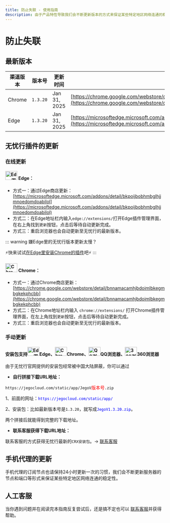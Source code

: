 ```yaml
---
title: 防止失联 - 使用指南
description: 由于产品特性导致我们会不断更新版本的方式来保证某些特定地区网络连通的稳定性，请记得关注我们的最新版本发布情况，防止失联。
---
```


# 防止失联

## 最新版本

| 渠道版本 | 版本号 | 更新时间 | 下载链接 |
| --- | --- | --- | --- |
| Chrome | `1.3.20` | Jan 31, 2025 | [https://chrome.google.com/webstore/detail/bnnamacamhjbdoimlbkegmbgkekphcbb](https://chrome.google.com/webstore/detail/bnnamacamhjbdoimlbkegmbgkekphcbb) |
| Edge | `1.3.20` | Jan 31, 2025 | [https://microsoftedge.microsoft.com/addons/detail/bkpoijbobhmbglhjjmnoedomdoabilol](https://microsoftedge.microsoft.com/addons/detail/bkpoijbobhmbglhjjmnoedomdoabilol) |

## 无忧行插件的更新

### 在线更新

#### <img src="/images/image_spaces_2FtaiByLw8cj0IZKJTlaiM_2Fuploads_2F5JRmsC6cdLC8T1CMokaN_2Fmsedge_3.png" width="38" height="28" alt="Edge图标"> Edge：

* 方式一：通过Edge商店更新：[https://microsoftedge.microsoft.com/addons/detail/bkpoijbobhmbglhjjmnoedomdoabilol](https://microsoftedge.microsoft.com/addons/detail/bkpoijbobhmbglhjjmnoedomdoabilol)
* 方式二：在Edge地址栏内输入`edge://extensions/`打开Edge插件管理界面，在右上角找到`更新`按钮，点击后等待自动更新完成。
* 方式三：重启浏览器也会自动更新至无忧行的最新版本。

::: warning 嫌Edge里的无忧行版本更新太慢？

⚡快来试试[在Edge里安装Chrome的插件](/guide/installation#edge也可以从chrome-web-store安装无忧行)吧⚡
:::

#### <img src="/images/image_spaces_2FtaiByLw8cj0IZKJTlaiM_2Fuploads_2Fomxd1Mr1qsuzHUduonWU_2Fchrome_1.png" width="38" height="28" alt="Chrome图标"> Chrome：

* 方式一：通过Chrome商店更新：[https://chrome.google.com/webstore/detail/bnnamacamhjbdoimlbkegmbgkekphcbb](https://chrome.google.com/webstore/detail/bnnamacamhjbdoimlbkegmbgkekphcbb)
* 方式二：在Chrome地址栏内输入 `chrome://extensions/` 打开Chrome插件管理界面，在左上角找到`更新`按钮，点击后等待自动更新完成。
* 方式三：重启浏览器也会自动更新至无忧行的最新版本。

### 手动更新

#### 安装包支持<img src="/images/image_spaces_2FtaiByLw8cj0IZKJTlaiM_2Fuploads_2F5C1uC1qTbxO3LKHO4oql_2Fmsedge_2.png" width="38" height="28" alt="Edge图标">Edge、<img src="/images/image_spaces_2FtaiByLw8cj0IZKJTlaiM_2Fuploads_2FczhA5KDPiurdPyCanu1Z_2Fchrome_3.png" width="38" height="28" alt="Chrome图标">Chrome、<img src="/images/image_spaces_2FtaiByLw8cj0IZKJTlaiM_2Fuploads_2FbhAczGOlghKJxh3Y4N7u_2FQQBrowser_1.png" width="38" height="28" alt="QQ浏览器图标">QQ浏览器、<img src="/images/image_spaces_2FtaiByLw8cj0IZKJTlaiM_2Fuploads_2FYHwAipQtF3QwJ7z85hyz_2F360se_2.png" width="38" height="28" alt="360浏览器图标">360浏览器

由于无忧行官网提供的安装包经常被中国大陆屏蔽，你可以通过

* **自行拼接下载URL地址：**

`https://jegocloud.com/static/app/JegoV`<span style="color:red;">版本号</span>`.zip`

1、前面的网址：<span style="color:blue;">`https://jegocloud.com/static/app/`</span>

2、安装包：比如最新版本号是`1.3.20`，就写成<span style="color:blue;">`JegoV1.3.20.zip`</span>。

两个拼接后就能得到完整的下载地址。

* **联系客服获得下载URL地址：**

 联系客服的方式获得无忧行最新的`CRX安装包`。-> [联系客服](/guide/support)

## 手机代理的更新

手机代理的订阅节点也请保持24小时更新一次的习惯，我们会不断更新服务器的节点和端口等形式来保证某些特定地区网络连通的稳定性。

## 人工客服

当你遇到问题并在阅读完本指南反复尝试后，还是搞不定也可以 [联系客服](/guide/support)并获得帮助。

